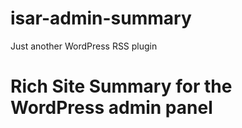 isar-admin-summary
==================

Just another WordPress RSS plugin

# Rich Site Summary for the WordPress admin panel
